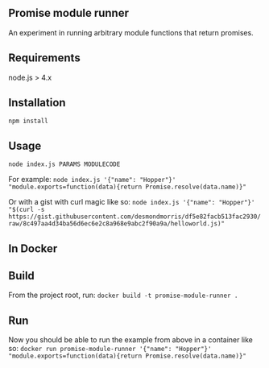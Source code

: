 ## Promise module runner

An experiment in running arbitrary module functions that return promises.

## Requirements

node.js > 4.x

## Installation

`npm install`

## Usage

`node index.js PARAMS MODULECODE`

For example:
`node index.js '{"name": "Hopper"}' "module.exports=function(data){return Promise.resolve(data.name)}"`

Or with a gist with curl magic like so:
`node index.js '{"name": "Hopper"}' "$(curl -s https://gist.githubusercontent.com/desmondmorris/df5e82facb513fac2930/raw/8c497aa4d34ba56d6ec6e2c8a968e9abc2f90a9a/helloworld.js)"`

## In Docker

## Build

From the project root, run:
`docker build -t promise-module-runner .`

## Run
Now you should be able to run the example from above in a container like so:
`docker run promise-module-runner '{"name": "Hopper"}' "module.exports=function(data){return Promise.resolve(data.name)}"`
